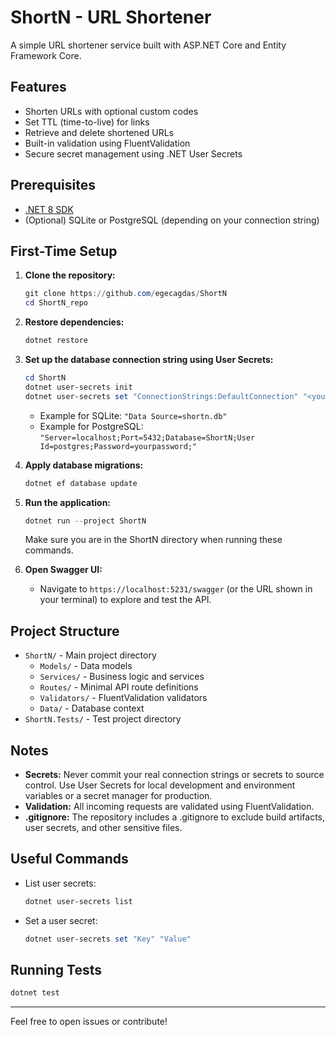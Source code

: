 # ShortN - URL Shortener

A simple URL shortener service built with ASP.NET Core and Entity Framework Core.

## Features
- Shorten URLs with optional custom codes
- Set TTL (time-to-live) for links
- Retrieve and delete shortened URLs
- Built-in validation using FluentValidation
- Secure secret management using .NET User Secrets

## Prerequisites
- [.NET 8 SDK](https://dotnet.microsoft.com/download)
- (Optional) SQLite or PostgreSQL (depending on your connection string)

## First-Time Setup

1. **Clone the repository:**
   ```powershell
   git clone https://github.com/egecagdas/ShortN
   cd ShortN_repo
   ```

2. **Restore dependencies:**
   ```powershell
   dotnet restore
   ```

3. **Set up the database connection string using User Secrets:**
   ```powershell
   cd ShortN
   dotnet user-secrets init
   dotnet user-secrets set "ConnectionStrings:DefaultConnection" "<your-connection-string>"
   ```
   - Example for SQLite: `"Data Source=shortn.db"`
   - Example for PostgreSQL: `"Server=localhost;Port=5432;Database=ShortN;User Id=postgres;Password=yourpassword;"`

4. **Apply database migrations:**
   ```powershell
   dotnet ef database update
   ```

5. **Run the application:**
   ```powershell
   dotnet run --project ShortN
   ```

   Make sure you are in the ShortN directory when running these commands.

6. **Open Swagger UI:**
   - Navigate to `https://localhost:5231/swagger` (or the URL shown in your terminal) to explore and test the API.

## Project Structure
- `ShortN/` - Main project directory
  - `Models/` - Data models
  - `Services/` - Business logic and services
  - `Routes/` - Minimal API route definitions
  - `Validators/` - FluentValidation validators
  - `Data/` - Database context
- `ShortN.Tests/` - Test project directory

## Notes
- **Secrets:** Never commit your real connection strings or secrets to source control. Use User Secrets for local development and environment variables or a secret manager for production.
- **Validation:** All incoming requests are validated using FluentValidation.
- **.gitignore:** The repository includes a .gitignore to exclude build artifacts, user secrets, and other sensitive files.

## Useful Commands
- List user secrets:
  ```powershell
  dotnet user-secrets list
  ```
- Set a user secret:
  ```powershell
  dotnet user-secrets set "Key" "Value"
  ```

## Running Tests
```powershell
dotnet test
```

---

Feel free to open issues or contribute! 
